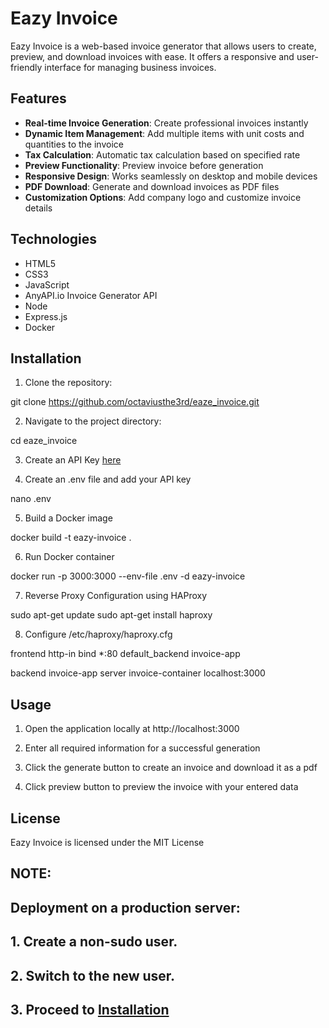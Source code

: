 # Eazy Invoice

Eazy Invoice is a web-based invoice generator that allows users to create, preview, and download invoices with ease. It offers a responsive and user-friendly interface for managing business invoices.

## Features

- **Real-time Invoice Generation**: Create professional invoices instantly
- **Dynamic Item Management**: Add multiple items with unit costs and quantities to the invoice
- **Tax Calculation**: Automatic tax calculation based on specified rate
- **Preview Functionality**: Preview invoice before generation
- **Responsive Design**: Works seamlessly on desktop and mobile devices
- **PDF Download**: Generate and download invoices as PDF files
- **Customization Options**: Add company logo and customize invoice details

## Technologies

- HTML5
- CSS3
- JavaScript
- AnyAPI.io Invoice Generator API
- Node
- Express.js
- Docker

## Installation

1. Clone the repository:

git clone https://github.com/octaviusthe3rd/eaze_invoice.git

2. Navigate to the project directory:

cd eaze_invoice

3. Create an API Key [here](https://anyapi.io/app/pdf-invoice-generator-api)

4. Create an .env file and add your API key

nano .env

5. Build a Docker image

docker build -t eazy-invoice .

6. Run Docker container

docker run -p 3000:3000 --env-file .env -d eazy-invoice


7. Reverse Proxy Configuration using HAProxy

sudo apt-get update
sudo apt-get install haproxy

8. Configure /etc/haproxy/haproxy.cfg

frontend http-in
    bind *:80
    default_backend invoice-app

backend invoice-app
    server invoice-container localhost:3000


## Usage

1. Open the application locally at http://localhost:3000

2. Enter all required information for a successful generation

3. Click the generate button to create an invoice and download it as a pdf

4. Click preview button to preview the invoice with your entered data


## License

Eazy Invoice is licensed under the MIT License


## NOTE: 

## Deployment on a production server:
## 1. Create a non-sudo user.
## 2. Switch to the new user.
## 3. Proceed to [Installation](#installation)